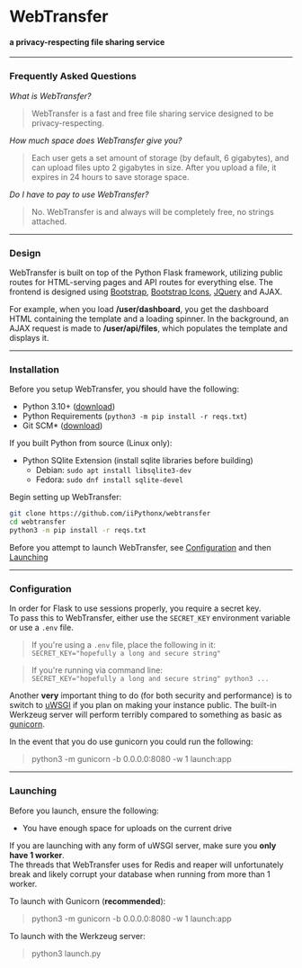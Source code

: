 # WebTransfer
#### a privacy-respecting file sharing service
---

### Frequently Asked Questions

*What is WebTransfer?*
> WebTransfer is a fast and free file sharing service designed to be privacy-respecting.

*How much space does WebTransfer give you?*
> Each user gets a set amount of storage (by default, 6 gigabytes), and can upload files upto 2 gigabytes in size. After you upload a file, it expires in 24 hours to save storage space.

*Do I have to pay to use WebTransfer?*
> No. WebTransfer is and always will be completely free, no strings attached.

---

###  Design

WebTransfer is built on top of the Python Flask framework, utilizing public routes for HTML-serving pages and API routes for everything else. The frontend is designed using [Bootstrap](https://getbootstrap.com), [Bootstrap Icons](https://icons.getbootstrap.com), [JQuery](https://jquery.com) and AJAX.  

For example, when you load **/user/dashboard**, you get the dashboard HTML containing the template and a loading spinner. In the background, an AJAX request is made to **/user/api/files**, which populates the template and displays it.

---

###  Installation

Before you setup WebTransfer, you should have the following:
- Python 3.10+ ([download](https://python.org))
- Python Requirements (`python3 -m pip install -r reqs.txt`)
- Git SCM* ([download](https://git-scm.com))

If you built Python from source (Linux only):
- Python SQlite Extension (install sqlite libraries before building)
    - Debian: `sudo apt install libsqlite3-dev`
    - Fedora: `sudo dnf install sqlite-devel`

Begin setting up WebTransfer:
```bash
git clone https://github.com/iiPythonx/webtransfer
cd webtransfer
python3 -m pip install -r reqs.txt
```

Before you attempt to launch WebTransfer, see [Configuration](#configuration) and then [Launching](#launching)

---

### Configuration

In order for Flask to use sessions properly, you require a secret key.  
To pass this to WebTransfer, either use the `SECRET_KEY` environment variable or use a `.env` file.  

> If you're using a `.env` file, place the following in it:  
> `SECRET_KEY="hopefully a long and secure string"`

> If you're running via command line:  
> `SECRET_KEY="hopefully a long and secure string" python3 ...`

Another **very** important thing to do (for both security and performance) is to switch to [uWSGI](https://uwsgi-docs.readthedocs.io/en/latest/) if you plan on making your instance public. The built-in Werkzeug server will perform terribly compared to something as basic as [gunicorn](https://gunicorn.org).

In the event that you do use gunicorn you could run the following:
> python3 -m gunicorn -b 0.0.0.0:8080 -w 1 launch:app

---

### Launching

Before you launch, ensure the following:
- You have enough space for uploads on the current drive

If you are launching with any form of uWSGI server, make sure you **only have 1 worker**.  
The threads that WebTransfer uses for Redis and reaper will unfortunately break and likely corrupt your database when running from more than 1 worker.

To launch with Gunicorn (**recommended**):
> python3 -m gunicorn -b 0.0.0.0:8080 -w 1 launch:app

To launch with the Werkzeug server:
> python3 launch.py
